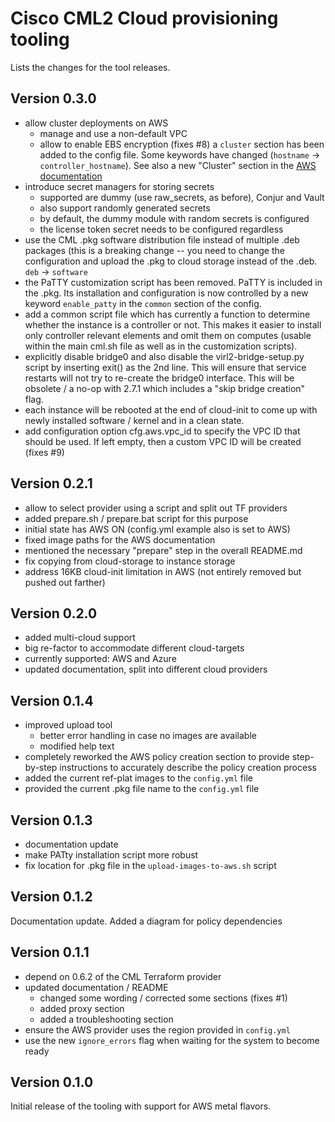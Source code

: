 # Cisco CML2 Cloud provisioning tooling

Lists the changes for the tool releases.

## Version 0.3.0

- allow cluster deployments on AWS
  - manage and use a non-default VPC
  - allow to enable EBS encryption (fixes #8)
  a `cluster` section has been added to the config file.  Some keywords
  have changed (`hostname` -> `controller_hostname`).  See also a new
  "Cluster" section in the [AWS documentation](documentation/AWS.md)
- introduce secret managers for storing secrets
  - supported are dummy (use raw_secrets, as before), Conjur and Vault
  - also support randomly generated secrets
  - by default, the dummy module with random secrets is configured
  - the license token secret needs to be configured regardless
- use the CML .pkg software distribution file instead of multiple .deb packages
  (this is a breaking change -- you need to change the configuration and upload
  the .pkg to cloud storage instead of the .deb. `deb` -> `software`
- the PaTTY customization script has been removed.  PaTTY is included in the
  .pkg. Its installation and configuration is now controlled by a new keyword
  `enable_patty` in the `common` section of the config.
- add a common script file which has currently a function to determine whether
  the instance is a controller or not.  This makes it easier to install only
  controller relevant elements and omit them on computes (usable within the
  main cml.sh file as well as in the customization scripts).
- explicitly disable bridge0 and also disable the virl2-bridge-setup.py script
  by inserting exit() as the 2nd line.  This will ensure that service restarts
  will not try to re-create the bridge0 interface. This will be obsolete / a
  no-op with 2.7.1 which includes a "skip bridge creation" flag.
- each instance will be rebooted at the end of cloud-init to come up with newly
  installed software / kernel and in a clean state.
- add configuration option cfg.aws.vpc_id to specify the VPC ID that should be
  used. If left empty, then a custom VPC ID will be created (fixes #9)

## Version 0.2.1

- allow to select provider using a script and split out TF providers
- added prepare.sh / prepare.bat script for this purpose
- initial state has AWS ON (config.yml example also is set to AWS)
- fixed image paths for the AWS documentation
- mentioned the necessary "prepare" step in the overall README.md
- fix copying from cloud-storage to instance storage
- address 16KB cloud-init limitation in AWS (not entirely removed but pushed
  out farther)

## Version 0.2.0

- added multi-cloud support
- big re-factor to accommodate different cloud-targets
- currently supported: AWS and Azure
- updated documentation, split into different cloud providers

## Version 0.1.4

- improved upload tool
  - better error handling in case no images are available
  - modified help text
- completely reworked the AWS policy creation section to
  provide step-by-step instructions to accurately describe the
  policy creation process
- added the current ref-plat images to the `config.yml` file
- provided the current .pkg file name to the `config.yml` file

## Version 0.1.3

- documentation update
- make PATty installation script more robust
- fix location for .pkg file in the `upload-images-to-aws.sh` script

## Version 0.1.2

Documentation update. Added a diagram for policy dependencies

## Version 0.1.1

- depend on 0.6.2 of the CML Terraform provider
- updated documentation / README
  - changed some wording / corrected some sections (fixes #1)
  - added proxy section
  - added a troubleshooting section
- ensure the AWS provider uses the region provided in `config.yml`
- use the new `ignore_errors` flag when waiting for the system to become ready

## Version 0.1.0

Initial release of the tooling with support for AWS metal flavors.
